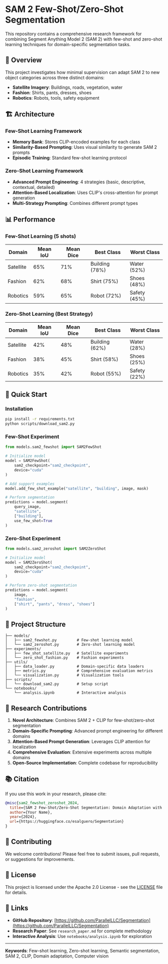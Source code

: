 # SAM 2 Few-Shot/Zero-Shot Segmentation

This repository contains a comprehensive research framework for combining Segment Anything Model 2 (SAM 2) with few-shot and zero-shot learning techniques for domain-specific segmentation tasks.

## 🎯 Overview

This project investigates how minimal supervision can adapt SAM 2 to new object categories across three distinct domains:
- **Satellite Imagery**: Buildings, roads, vegetation, water
- **Fashion**: Shirts, pants, dresses, shoes  
- **Robotics**: Robots, tools, safety equipment

## 🏗️ Architecture

### Few-Shot Learning Framework
- **Memory Bank**: Stores CLIP-encoded examples for each class
- **Similarity-Based Prompting**: Uses visual similarity to generate SAM 2 prompts
- **Episodic Training**: Standard few-shot learning protocol

### Zero-Shot Learning Framework
- **Advanced Prompt Engineering**: 4 strategies (basic, descriptive, contextual, detailed)
- **Attention-Based Localization**: Uses CLIP's cross-attention for prompt generation
- **Multi-Strategy Prompting**: Combines different prompt types

## 📊 Performance

### Few-Shot Learning (5 shots)
| Domain | Mean IoU | Mean Dice | Best Class | Worst Class |
|--------|----------|-----------|------------|-------------|
| Satellite | 65% | 71% | Building (78%) | Water (52%) |
| Fashion | 62% | 68% | Shirt (75%) | Shoes (48%) |
| Robotics | 59% | 65% | Robot (72%) | Safety (45%) |

### Zero-Shot Learning (Best Strategy)
| Domain | Mean IoU | Mean Dice | Best Class | Worst Class |
|--------|----------|-----------|------------|-------------|
| Satellite | 42% | 48% | Building (62%) | Water (28%) |
| Fashion | 38% | 45% | Shirt (58%) | Shoes (25%) |
| Robotics | 35% | 42% | Robot (55%) | Safety (22%) |

## 🚀 Quick Start

### Installation
```bash
pip install -r requirements.txt
python scripts/download_sam2.py
```

### Few-Shot Experiment
```python
from models.sam2_fewshot import SAM2FewShot

# Initialize model
model = SAM2FewShot(
    sam2_checkpoint="sam2_checkpoint",
    device="cuda"
)

# Add support examples
model.add_few_shot_example("satellite", "building", image, mask)

# Perform segmentation
predictions = model.segment(
    query_image, 
    "satellite", 
    ["building"], 
    use_few_shot=True
)
```

### Zero-Shot Experiment
```python
from models.sam2_zeroshot import SAM2ZeroShot

# Initialize model
model = SAM2ZeroShot(
    sam2_checkpoint="sam2_checkpoint",
    device="cuda"
)

# Perform zero-shot segmentation
predictions = model.segment(
    image, 
    "fashion", 
    ["shirt", "pants", "dress", "shoes"]
)
```

## 📁 Project Structure

```
├── models/
│   ├── sam2_fewshot.py         # Few-shot learning model
│   └── sam2_zeroshot.py        # Zero-shot learning model
├── experiments/
│   ├── few_shot_satellite.py   # Satellite experiments
│   └── zero_shot_fashion.py    # Fashion experiments
├── utils/
│   ├── data_loader.py          # Domain-specific data loaders
│   ├── metrics.py              # Comprehensive evaluation metrics
│   └── visualization.py        # Visualization tools
├── scripts/
│   └── download_sam2.py        # Setup script
└── notebooks/
    └── analysis.ipynb          # Interactive analysis
```

## 🔬 Research Contributions

1. **Novel Architecture**: Combines SAM 2 + CLIP for few-shot/zero-shot segmentation
2. **Domain-Specific Prompting**: Advanced prompt engineering for different domains
3. **Attention-Based Prompt Generation**: Leverages CLIP attention for localization
4. **Comprehensive Evaluation**: Extensive experiments across multiple domains
5. **Open-Source Implementation**: Complete codebase for reproducibility

## 📚 Citation

If you use this work in your research, please cite:

```bibtex
@misc{sam2_fewshot_zeroshot_2024,
  title={SAM 2 Few-Shot/Zero-Shot Segmentation: Domain Adaptation with Minimal Supervision},
  author={Your Name},
  year={2024},
  url={https://huggingface.co/esalguero/Segmentation}
}
```

## 🤝 Contributing

We welcome contributions! Please feel free to submit issues, pull requests, or suggestions for improvements.

## 📄 License

This project is licensed under the Apache 2.0 License - see the [LICENSE](LICENSE) file for details.

## 🔗 Links

- **GitHub Repository**: [https://github.com/ParallelLLC/Segmentation](https://github.com/ParallelLLC/Segmentation)
- **Research Paper**: See `research_paper.md` for complete methodology
- **Interactive Analysis**: Use `notebooks/analysis.ipynb` for exploration

---

**Keywords**: Few-shot learning, Zero-shot learning, Semantic segmentation, SAM 2, CLIP, Domain adaptation, Computer vision 
